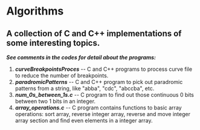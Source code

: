 # Algorithms
## A collection of C and C++ implementations of some interesting topics.

***See comments in the codes for detail about the programs:***

1. ***curveBreakpointsProces*** -- C and C++ programs to process curve file to reduce the number of breakpoints.   
2. ***paradromicPatterns***     -- C and C++ program to pick out paradromic patterns from a string, like "abba", "cdc", "abccba", etc.   
3. ***num_0s_between_1s.c***    -- C program to find out those continuous 0 bits between two 1 bits in an integer.   
4. ***array_operations.c***     -- C program contains functions to basic array operations: sort array, reverse integer array, reverse and move integer array section and find even elements in a integer array.   
